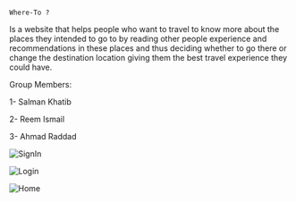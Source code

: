                                                                                         Where-To ?

Is a website that helps people who want to travel to know more about the places they intended to go to by reading other people experience and recommendations in these places and thus deciding whether to go there or change the destination location giving them the best travel experience they could have.

Group Members:

1- Salman Khatib

2- Reem Ismail

3- Ahmad Raddad




![SignIn](https://user-images.githubusercontent.com/81506640/129461423-e461ac43-aec7-4bae-92e1-496e77605812.PNG)




![Login](https://user-images.githubusercontent.com/81506640/129461393-6eda6c95-e283-4c06-acd5-901720b8ad0b.PNG)


![Home](https://user-images.githubusercontent.com/81506640/129461436-23ef344f-2b9e-41ca-9d9a-ff4cf8c65957.PNG)

